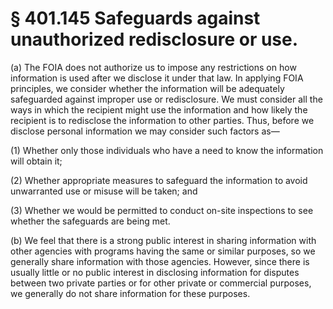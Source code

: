# § 401.145   Safeguards against unauthorized redisclosure or use.

(a) The FOIA does not authorize us to impose any restrictions on how information is used after we disclose it under that law. In applying FOIA principles, we consider whether the information will be adequately safeguarded against improper use or redisclosure. We must consider all the ways in which the recipient might use the information and how likely the recipient is to redisclose the information to other parties. Thus, before we disclose personal information we may consider such factors as—


(1) Whether only those individuals who have a need to know the information will obtain it;


(2) Whether appropriate measures to safeguard the information to avoid unwarranted use or misuse will be taken; and


(3) Whether we would be permitted to conduct on-site inspections to see whether the safeguards are being met.


(b) We feel that there is a strong public interest in sharing information with other agencies with programs having the same or similar purposes, so we generally share information with those agencies. However, since there is usually little or no public interest in disclosing information for disputes between two private parties or for other private or commercial purposes, we generally do not share information for these purposes.




